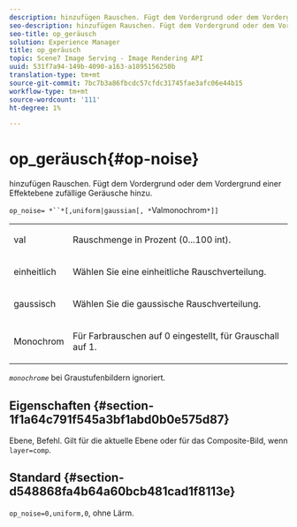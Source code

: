 ```yaml
---
description: hinzufügen Rauschen. Fügt dem Vordergrund oder dem Vordergrund einer Effektebene zufällige Geräusche hinzu.
seo-description: hinzufügen Rauschen. Fügt dem Vordergrund oder dem Vordergrund einer Effektebene zufällige Geräusche hinzu.
seo-title: op_geräusch
solution: Experience Manager
title: op_geräusch
topic: Scene7 Image Serving - Image Rendering API
uuid: 531f7a94-149b-4090-a163-a1895156250b
translation-type: tm+mt
source-git-commit: 7bc7b3a86fbcdc57cfdc31745fae3afc06e44b15
workflow-type: tm+mt
source-wordcount: '111'
ht-degree: 1%

---
```



# op_geräusch{#op-noise}

hinzufügen Rauschen. Fügt dem Vordergrund oder dem Vordergrund einer Effektebene zufällige Geräusche hinzu.

`op_noise= *``*[,uniform|gaussian[, *`Valmonochrom`*]]`

<table id="table_40675464E5824D52BF392ECCE2DDC03C"> 
 <tbody> 
  <tr> 
   <td colname="col1"> <p><span class="codeph"> val</span> </p> </td> 
   <td colname="col2"> <p>Rauschmenge in Prozent (0...100 int). </p> </td> 
  </tr> 
  <tr> 
   <td colname="col1"> <p><span class="codeph"> einheitlich</span> </p> </td> 
   <td colname="col2"> <p>Wählen Sie eine einheitliche Rauschverteilung. </p> </td> 
  </tr> 
  <tr> 
   <td colname="col1"> <p><span class="codeph"> gaussisch</span> </p> </td> 
   <td colname="col2"> <p>Wählen Sie die gaussische Rauschverteilung. </p> </td> 
  </tr> 
  <tr> 
   <td colname="col1"> <p><span class="varname"> Monochrom</span> </p> </td> 
   <td colname="col2"> <p>Für Farbrauschen auf 0 eingestellt, für Grauschall auf 1. </p> </td> 
  </tr> 
 </tbody> 
</table>

*`monochrome`* bei Graustufenbildern ignoriert.

## Eigenschaften {#section-1f1a64c791f545a3bf1abd0b0e575d87}

Ebene, Befehl. Gilt für die aktuelle Ebene oder für das Composite-Bild, wenn `layer=comp`.

## Standard {#section-d548868fa4b64a60bcb481cad1f8113e}

`op_noise=0,uniform,0`, ohne Lärm.
